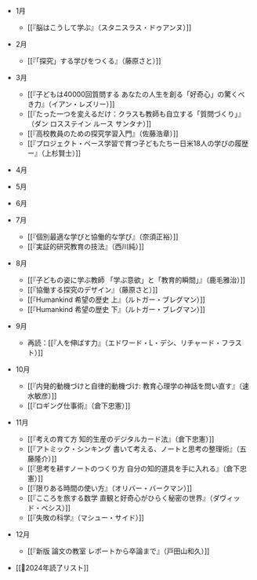 - 1月
	- [[『脳はこうして学ぶ』（スタニスラス・ドゥアンヌ）]]
- 2月
	- [[『「探究」する学びをつくる』（藤原さと）]]
- 3月
	- [[『子どもは40000回質問する あなたの人生を創る「好奇心」の驚くべき力』（イアン・レズリー）]]
	- [[『たった一つを変えるだけ：クラスも教師も自立する「質問づくり」』（ダン ロスステイン ルース サンタナ）]]
	- [[『高校教員のための探究学習入門』（佐藤浩章）]]
	- [[『プロジェクト・ベース学習で育つ子どもたちー日米18人の学びの履歴ー』（上杉賢士）]]
- 4月
- 5月
- 6月
- 7月
	- [[『個別最適な学びと協働的な学び』（奈須正裕）]]
	- [[『実証的研究教育の技法』（西川純）]]
- 8月
	- [[『子どもの姿に学ぶ教師 「学ぶ意欲」と「教育的瞬間」』（鹿毛雅治）]]
	- [[『協働する探究のデザイン』（藤原さと）]]
	- [[『Humankind 希望の歴史 上』（ルトガー・ブレグマン）]]
	- [[『Humankind 希望の歴史 下』（ルトガー・ブレグマン）]]
- 9月
	- 再読：[[『人を伸ばす力』（エドワード・L・デシ、リチャード・フラスト）]]
- 10月
	- [[『内発的動機づけと自律的動機づけ: 教育心理学の神話を問い直す』（速水敏彦）]]
	- [[『ロギング仕事術』（倉下忠憲）]]
- 11月
	- [[『考えの育て方 知的生産のデジタルカード法』（倉下忠憲）]]
	- [[『アトミック・シンキング 書いて考える、ノートと思考の整理術』（五藤隆介）]]
	- [[『思考を耕すノートのつくり方 自分の知的道具を手に入れる』（倉下忠憲）]]
	- [[『限りある時間の使い方』（オリバー・バークマン）]]
	- [[『こころを旅する数学 直観と好奇心がひらく秘密の世界』（ダヴィッド・べシス）]]
	- [[『失敗の科学』（マシュー・サイド）]]
- 12月
	- [[『新版 論文の教室 レポートから卒論まで』（戸田山和久）]]


- [[📙2024年読了リスト]]